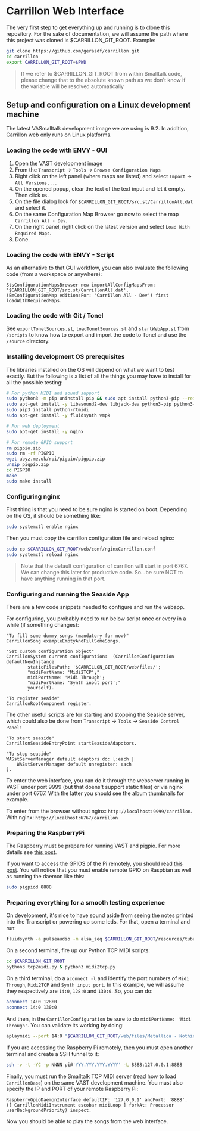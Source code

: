 # Carrillon Web Interface

The very first step to get everything up and running is to clone this repository. For the sake of documentation, we will assume the path where this project was cloned is $CARRILLON_GIT_ROOT. Example:

```bash
git clone https://github.com/gerasdf/carrillon.git
cd carrillon
export CARRILLON_GIT_ROOT=$PWD
```

> If we refer to $CARRILLON_GIT_ROOT from within Smalltalk code, please change that to the absolute known path as we don't know if the variable will be resolved automatically

## Setup and configuration on a Linux development machine

The latest VASmalltalk development image we are using is 9.2. In addition, Carrillon web only runs on Linux platforms.

### Loading the code with ENVY - GUI

1. Open the VAST development image
2. From the `Transcript` -> `Tools` -> `Browse Configuration Maps`
3. Right click on the left panel (where maps are listed) and select `Import` -> `All Versions...`.
4. On the opened popup, clear the text of the text input and let it empty. Then click `OK`.
5. On the file dialog look for `$CARRILLON_GIT_ROOT/src.st/CarrillonAll.dat` and select it.
6. On the same Configuration Map Browser go now to select the map `Carrillon All - Dev`.
7. On the right panel, right click on the latest version and select `Load With Required Maps`.
8. Done.

### Loading the code with ENVY - Script

As an alternative to that GUI workflow, you can also evaluate the following code (from a workspace or anywhere):

```smalltalk
StsConfigurationMapsBrowser new importAllConfigMapsFrom: '$CARRILLON_GIT_ROOT/src.st/CarrillonAll.dat'.
(EmConfigurationMap editionsFor: 'Carrillon All - Dev') first loadWithRequiredMaps.
```


### Loading the code with Git / Tonel

See `exportTonelSources.st`, `loadTonelSources.st` and `startWebApp.st` from `/scripts` to know how to export and import the code to Tonel and use the `/source` directory.

### Installing development OS prerequisites

The libraries installed on the OS will depend on what we want to test exactly. But the following is a list of all the things you may have to install for all the possible testing:

```bash
# For python MIDI and sound support
sudo python3 -m pip uninstall pip && sudo apt install python3-pip --reinstall
sudo apt-get install -y libasound2-dev libjack-dev python3-pip python3-setuptools python3-dev
sudo pip3 install python-rtmidi
sudo apt-get install -y fluidsynth vmpk

# For web deployment
sudo apt-get install -y nginx

# For remote GPIO support
rm pigpio.zip
sudo rm -rf PIGPIO
wget abyz.me.uk/rpi/pigpio/pigpio.zip
unzip pigpio.zip
cd PIGPIO
make
sudo make install
```


### Configuring nginx

First thing is that you need to be sure nginx is started on boot. Depending on the OS, it should be something like:

```bash
sudo systemctl enable nginx
```

Then you must copy the carrillon configuration file and reload nginx:

```bash
sudo cp $CARRILLON_GIT_ROOT/web/conf/nginxCarrillon.conf
sudo systemctl reload nginx
```

> Note that the default configuration of carrillon will start in port 6767. We can change this later for productive code. So...be sure NOT to have anything running in that port.

### Configuring and running the Seaside App

There are a few code snippets needed to configure and run the webapp.

For configuring, you probably need to run below script once or every in a while (if something changes):

```smalltalk
"To fill some dummy songs (mandatory for now)"
CarrillonSong exampleEmptyAndFillSomeSongs.

"Set custom configuration object"
CarrillonSystem current configuration:  (CarrillonConfiguration defaultNewInstance
		staticFilesPath: '$CARRILLON_GIT_ROOT/web/files/';
		"midiPortName: 'Midi2TCP';"
		midiPortName: 'Midi Through';
		"midiPortName: 'Synth input port';"
		yourself).

"To register seaide"
CarrillonRootComponent register.    
```

The other useful scripts are for starting and stopping the Seaside server, which could also be done from `Transcript` -> `Tools` -> `Seaside Control Panel`:

```smalltalk
"To start seaside"
CarrillonSeasideEntryPoint startSeasideAdapotors.

"To stop seaside"
WASstServerManager default adaptors do: [:each |
	WASstServerManager default unregister: each
].
```

To enter the web interface, you can do it through the webserver running in VAST under port 9999 (but that doens't support static files) or via nginx under port 6767. With the latter you should see the album thumbnails for example.

To enter from the browser without nginx: `http://localhost:9999/carrillon`. With nginx: `http://localhost:6767/carrillon`


### Preparing the RaspberryPi

The Raspberry must be prepare for running VAST and pigpio. For more details see [this post](https://marianopeck.wordpress.com/2019/06/07/beginners-guide-to-gpio-in-vasmalltalk/).

If you want to access the GPIOS of the Pi remotely, you should read [this post](https://marianopeck.wordpress.com/2019/06/11/va-smalltalk-remote-controlling-raspberry-pis-from-across-the-world/). You will notice that you must enable remote GPIO on Raspbian as well as running the daemon like this:

```bash
sudo pigpiod 8888
```


### Preparing everything for a smooth testing experience

On development, it's nice to have sound aside from seeing the notes printed into the Transcript or powering up some leds. For that, open a terminal and run:

```bash
fluidsynth -a pulseaudio -m alsa_seq $CARRILLON_GIT_ROOT/resources/tubular_bells.sf2
```

On a second terminal, fire up our Python TCP MIDI scripts:

```bash
cd $CARRILLON_GIT_ROOT
python3 tcp2midi.py & python3 midi2tcp.py
```

On a third terminal, do a `aconnect -l` and identify the port numbers of `Midi Through`, `Midi2TCP` and `Synth input port`. In this example, we will assume they respectively are `14:0`, `128:0` and `130:0`. So, you can do:

```bash
aconnect 14:0 128:0
aconnect 14:0 130:0
```

And then, in the `CarrillonConfiguration` be sure to do `midiPortName: 'Midi Through'`. You can validate its working by doing:

```bash
aplaymidi --port 14:0 "$CARRILLON_GIT_ROOT/web/files/Metallica - Nothing Else Matters.mid"
```

If you are accessing the Raspberry Pi remotely, then you must open another terminal and create a SSH tunnel to it:

```bash
ssh -v -t -YC -p NNNN pi@'YYY.YYY.YYY.YYYY' -L 8888:127.0.0.1:8888
```

Finally, you must run the Smalltalk TCP MIDI server (read how to load `CarrillonBase`) on the same VAST development machine. You must also specify the IP and PORT of your remote Raspberry Pi:

```smalltalk
RaspberryGpioDaemonInterface defaultIP: '127.0.0.1' andPort: '8888'.
([ CarrillonMidiInstrument escobar midiLoop ] forkAt: Processor userBackgroundPriority) inspect.
```

Now you should be able to play the songs from the web interface.
